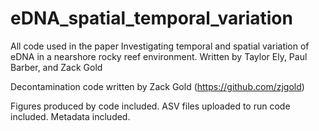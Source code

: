 # eDNA_spatial_temporal_variation
All code used in the paper Investigating temporal and spatial variation of eDNA in a nearshore rocky reef environment. Written by Taylor Ely, Paul Barber, and Zack Gold

Decontamination code written by Zack Gold (https://github.com/zjgold)

Figures produced by code included. ASV files uploaded to run code included. Metadata included. 
